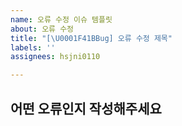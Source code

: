 ```yaml
---
name: 오류 수정 이슈 템플릿
about: 오류 수정
title: "[\U0001F41BBug] 오류 수정 제목"
labels: ''
assignees: hsjni0110

---
```


## 어떤 오류인지 작성해주세요
